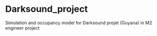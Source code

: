 # Darksound_project
Simulation and occupancy model for Darksound projet (Guyana) in M2 engineer project
